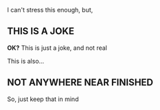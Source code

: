 I can't stress this enough, but,

## **THIS IS A JOKE**
**OK?** This is just a joke, and not real

This is also...
## **NOT ANYWHERE NEAR FINISHED**
So, just keep that in mind

